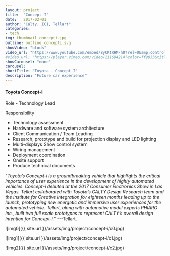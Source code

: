 ```yaml
---
layout: project
title:  "Concept I"
date:   2017-02-01
author: "Calty, ICI, Tellart"
categories:
- tech
img: thumbnail_concepti.jpg
outline: outline_concepti.svg
showVideo: "block"
video_url: "https://www.youtube.com/embed/8yCKtRHM-h0?rel=0&amp;controls=0&amp;showinfo=0"
#video_url: "https://player.vimeo.com/video/211694214?color=ff9933&title=0&byline=0&portrait=0"
showCarousel: "none"
carousel:
shortTitle: "Toyota - Concept-I"
description: "Future car experience"
---
```

#### Toyota Concept-I ####

Role - Technology Lead

Responsibility

- Technology assessment
- Hardware and software system architecture
- Client Communication / Team Leading
- Research, prototype and build for projection display and LED lighting
- Multi-displays Show control system
- Wiring management
- Deployment coordination
- Onsite support
- Produce technical documents


"*Toyota’s Concept-i is a groundbreaking vehicle that highlights the critical importance of user experience in the development of highly automated vehicles. Concept-i debuted at the 2017 Consumer Electronics Show in Las Vegas. Tellart collaborated with Toyota’s CALTY Design Research team and the Institute for Creative Integration for eighteen months leading up to the launch, prototyping new energetic and immersive user experiences for the automated vehicle. Tellart, along with automotive model experts PHIARO inc., built two full scale prototypes to represent CALTY’s overall design intention for Concept-i.*" ---Tellart.

![img0]({{ site.url }}/assets/img/project/concept-i/c0.jpg)

![img1]({{ site.url }}/assets/img/project/concept-i/c1.jpg)

![img2]({{ site.url }}/assets/img/project/concept-i/c2.jpg)
